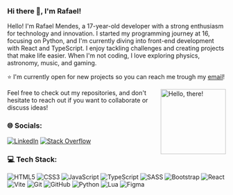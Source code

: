 ### Hi there 👋, I'm Rafael!

Hello! I'm Rafael Mendes, a 17-year-old developer with a strong enthusiasm for technology and innovation. I started my programming journey at 16, focusing on Python, and I'm currently diving into front-end development with React and TypeScript.
I enjoy tackling challenges and creating projects that make life easier. When I'm not coding, I love exploring physics, astronomy, music, and gaming.

⭐ I'm currently open for new projects so you can reach me trough my [email](mailto:rafadeoliveiramendes@gmail.com)!

<a href="#">
<img src="https://i1.sndcdn.com/artworks-UHDG8cLQKfDpWxru-EbTxIQ-t500x500.jpg" title="hello" width="150" height="150" align="right" alt="Hello, there!">
</a>

Feel free to check out my repositories, and don't hesitate to reach out if you want to collaborate or discuss ideas! 

### 🌐 Socials:
[![LinkedIn](https://img.shields.io/badge/LinkedIn-%230077B5.svg?logo=linkedin&logoColor=white)](https://linkedin.com/in/rafaeldeoliveiramendes/) [![Stack Overflow](https://img.shields.io/badge/-Stackoverflow-FE7A16?logo=stack-overflow&logoColor=white)](https://stackoverflow.com/users/27320561) 

### 💻 Tech Stack:
![HTML5](https://img.shields.io/badge/html5-%23E34F26.svg?style=for-the-badge&logo=html5&logoColor=white) ![CSS3](https://img.shields.io/badge/css3-%231572B6.svg?style=for-the-badge&logo=css3&logoColor=white)
![JavaScript](https://img.shields.io/badge/javascript-%23323330.svg?style=for-the-badge&logo=javascript&logoColor=%23F7DF1E) ![TypeScript](https://img.shields.io/badge/typescript-%23007ACC.svg?style=for-the-badge&logo=typescript&logoColor=white) ![SASS](https://img.shields.io/badge/SASS-hotpink.svg?style=for-the-badge&logo=SASS&logoColor=white) ![Bootstrap](https://img.shields.io/badge/bootstrap-%238511FA.svg?style=for-the-badge&logo=bootstrap&logoColor=white) ![React](https://img.shields.io/badge/react-%2320232a.svg?style=for-the-badge&logo=react&logoColor=%2361DAFB)  ![Vite](https://img.shields.io/badge/vite-%23646CFF.svg?style=for-the-badge&logo=vite&logoColor=white) ![Git](https://img.shields.io/badge/git-%23F05033.svg?style=for-the-badge&logo=git&logoColor=white) ![GitHub](https://img.shields.io/badge/github-%23121011.svg?style=for-the-badge&logo=github&logoColor=white) ![Python](https://img.shields.io/badge/python-3670A0?style=for-the-badge&logo=python&logoColor=ffdd54) ![Lua](https://img.shields.io/badge/lua-%232C2D72.svg?style=for-the-badge&logo=lua&logoColor=white) ![Figma](https://img.shields.io/badge/figma-%23F24E1E.svg?style=for-the-badge&logo=figma&logoColor=white) 
